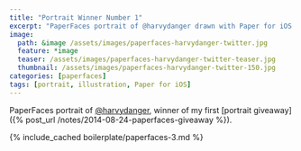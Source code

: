 ```yaml
---
title: "Portrait Winner Number 1"
excerpt: "PaperFaces portrait of @harvydanger drawn with Paper for iOS on an iPad."
image: 
  path: &image /assets/images/paperfaces-harvydanger-twitter.jpg 
  feature: *image
  teaser: /assets/images/paperfaces-harvydanger-twitter-teaser.jpg
  thumbnail: /assets/images/paperfaces-harvydanger-twitter-150.jpg
categories: [paperfaces]
tags: [portrait, illustration, Paper for iOS]
---
```


PaperFaces portrait of [@harvydanger](https://twitter.com/harvydanger), winner of my first [portrait giveaway]({% post_url /notes/2014-08-24-paperfaces-giveaway %}).

{% include_cached boilerplate/paperfaces-3.md %}
